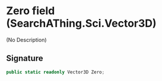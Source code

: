 # Zero field (SearchAThing.Sci.Vector3D)
(No Description)

## Signature
```csharp
public static readonly Vector3D Zero;
```
